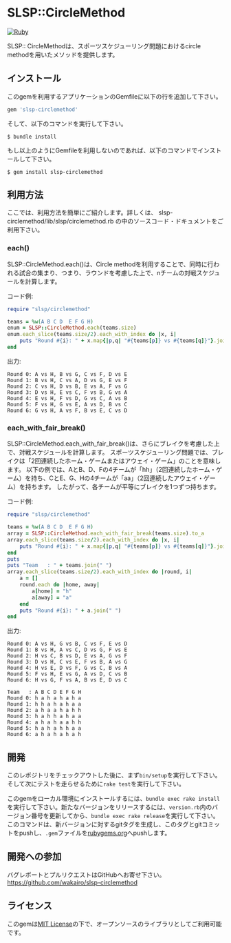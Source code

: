 # SLSP::CircleMethod

[![Ruby](https://github.com/wakairo/slsp-circlemethod/actions/workflows/main.yml/badge.svg)](https://github.com/wakairo/slsp-circlemethod/actions/workflows/main.yml)

SLSP:: CircleMethodは、スポーツスケジューリング問題におけるcircle methodを用いたメソッドを提供します。

## インストール

このgemを利用するアプリケーションのGemfileに以下の行を追加して下さい。

```ruby
gem 'slsp-circlemethod'
```

そして、以下のコマンドを実行して下さい。

    $ bundle install

もし以上のようにGemfileを利用しないのであれば、以下のコマンドでインストールして下さい。

    $ gem install slsp-circlemethod

## 利用方法

ここでは、利用方法を簡単にご紹介します。詳しくは、 slsp-circlemethod/lib/slsp/circlemethod.rb の中のソースコード・ドキュメントをご利用下さい。

### each()

SLSP::CircleMethod.each()は、Circle methodを利用することで、同時に行われる試合の集まり、つまり、ラウンドを考慮した上で、nチームの対戦スケジュールを計算します。

コード例:
```ruby
require "slsp/circlemethod"

teams = %w(A B C D  E F G H)
enum = SLSP::CircleMethod.each(teams.size)
enum.each_slice(teams.size/2).each_with_index do |x, i|
    puts "Round #{i}: " + x.map{|p,q| "#{teams[p]} vs #{teams[q]}"}.join(", ")
end
```

出力:
```
Round 0: A vs H, B vs G, C vs F, D vs E
Round 1: B vs H, C vs A, D vs G, E vs F
Round 2: C vs H, D vs B, E vs A, F vs G
Round 3: D vs H, E vs C, F vs B, G vs A
Round 4: E vs H, F vs D, G vs C, A vs B
Round 5: F vs H, G vs E, A vs D, B vs C
Round 6: G vs H, A vs F, B vs E, C vs D
```


### each_with_fair_break()

SLSP::CircleMethod.each_with_fair_break()は、さらにブレイクを考慮した上で、対戦スケジュールを計算します。
スポーツスケジューリング問題では、ブレイクは「2回連続したホーム・ゲームまたはアウェイ・ゲーム」のことを意味します。
以下の例では、AとB、D、Fの4チームが「hh」（2回連続したホーム・ゲーム）を持ち、CとE、G、Hの4チームが「aa」（2回連続したアウェイ・ゲーム）を持ちます。
したがって、各チームが平等にブレイクを1つずつ持ちます。

コード例:
```ruby
require "slsp/circlemethod"

teams = %w(A B C D  E F G H)
array = SLSP::CircleMethod.each_with_fair_break(teams.size).to_a
array.each_slice(teams.size/2).each_with_index do |x, i|
    puts "Round #{i}: " + x.map{|p,q| "#{teams[p]} vs #{teams[q]}"}.join(", ")
end
puts
puts "Team   : " + teams.join(" ")
array.each_slice(teams.size/2).each_with_index do |round, i|
    a = []
    round.each do |home, away|
        a[home] = "h"
        a[away] = "a"
    end
    puts "Round #{i}: " + a.join(" ")
end
```

出力:
```
Round 0: A vs H, G vs B, C vs F, E vs D
Round 1: B vs H, A vs C, D vs G, F vs E
Round 2: H vs C, B vs D, E vs A, G vs F
Round 3: D vs H, C vs E, F vs B, A vs G
Round 4: H vs E, D vs F, G vs C, B vs A
Round 5: F vs H, E vs G, A vs D, C vs B
Round 6: H vs G, F vs A, B vs E, D vs C

Team   : A B C D E F G H
Round 0: h a h a h a h a
Round 1: h h a h a h a a
Round 2: a h a a h a h h
Round 3: h a h h a h a a
Round 4: a h a h a a h h
Round 5: h a h a h h a a
Round 6: a h a h a h a h
```


## 開発

このレポジトリをチェックアウトした後に、まず`bin/setup`を実行して下さい。そして次にテストを走らせるために`rake test`を実行して下さい。

このgemをローカル環境にインストールするには、`bundle exec rake install`を実行して下さい。新たなバージョンをリリースするには、`version.rb`内のバージョン番号を更新してから、`bundle exec rake release`を実行して下さい。このコマンドは、新バージョンに対するgitタグを生成し、このタグとgitコミットをpushし、`.gem`ファイルを[rubygems.org](https://rubygems.org)へpushします。

## 開発への参加

バグレポートとプルリクエストはGitHubへお寄せ下さい。
https://github.com/wakairo/slsp-circlemethod

## ライセンス

このgemは[MIT License](https://opensource.org/licenses/MIT)の下で、オープンソースのライブラリとしてご利用可能です。
